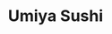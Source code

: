 ---
layout: place
title: "Umiya Sushi"
permalink: /nevada/las-vegas/umiya-sushi.html
stateAbbr: NV
stateName: Nevada
cityName: Las Vegas
seo:
  name: "Umiya Sushi"
  type: Restaurant
  links: http://umiyalv.com/
description: "Umiya Sushi serves delicious sushi in Las Vegas, Nevada. Try fresh Japanese dishes for a great dining experience. "
place_id: ChIJ1RtP7ZfGyIAR1sccqiX79Vo
photos:
  - name: >-
      places/ChIJ1RtP7ZfGyIAR1sccqiX79Vo/photos/AeeoHcJmukiBh1ON08SbT1_rOsqigLr303j1QtCJdDIYjuMKaCBLddEk1PxNk6I_wCNBRHjiwaX_SoOVz7T0WTYHitvEh8cHB5wtNqfd3uFmF6nZ-JpQe3sNaJ1Slj9c1gRJJYLhDvYVbFZ39xEx0R5TyRJ3YgLwhoNthUo0mlSiE0sJ-Dn2WiqrJASlkCDlRmhaAVQxASlfeXgAVxwEvyQ6rdNLHcD4N0ecb7MFdX15SuV7NIXZCONEt8rjsJi9fCBG68Z6EGjYEEipFzttJhSXM8gDbDz9M0WCJfIymA-dyD4pVA
    widthPx: 2048
    heightPx: 1536
    authorAttributions:
      - displayName: Umiya Sushi
        uri: https://maps.google.com/maps/contrib/105601062618239474770
        photoUri: >-
          https://lh3.googleusercontent.com/a-/ALV-UjUjVXX14HKTjyBoK9LsdLG2KslILyLvwOI4RiQKP66P6aX3nwi-=s100-p-k-no-mo
    flagContentUri: >-
      https://www.google.com/local/imagery/report/?cb_client=maps_api_places.places_api&image_key=!1e10!2sAF1QipNYC2_nyjsvcH9L-IGOwC4V0WJOMLvKbjEyI0Nh&hl=en-US
    googleMapsUri: >-
      https://www.google.com/maps/place//data=!3m4!1e2!3m2!1sAF1QipNYC2_nyjsvcH9L-IGOwC4V0WJOMLvKbjEyI0Nh!2e10!4m2!3m1!1s0x80c8c697ed4f1bd5:0x5af5fb25aa1cc7d6
  - name: >-
      places/ChIJ1RtP7ZfGyIAR1sccqiX79Vo/photos/AeeoHcK0ihsSpFFMMs1X8WSq7tqj5k4tdCHf7Fvq14WHaFGNaDWmi2N1q0rbx56LGQVWPD_TFXJWMLAZ3hQEGJItDPDHoshd6v4mW-uM2uILudSFspQehuGEJVYt6BHtJax4OHtBfHi9GTWw6PEMFJmVWWz-DYj7Kxu2oX-BYhUF5gYQ87M0jMILDNCJhu-M9bePCi3w3yIzPlDuLbNyXmowzVVYqfXP7LQNMfkpQ0xuebdH5QfZshBnuLfYgZ0tQBBh82pJPGO25QeBSWLyP3-waDhyLGh8BRD33pWLTEEnBKhWfQ
    widthPx: 4800
    heightPx: 3200
    authorAttributions:
      - displayName: Umiya Sushi
        uri: https://maps.google.com/maps/contrib/105601062618239474770
        photoUri: >-
          https://lh3.googleusercontent.com/a-/ALV-UjUjVXX14HKTjyBoK9LsdLG2KslILyLvwOI4RiQKP66P6aX3nwi-=s100-p-k-no-mo
    flagContentUri: >-
      https://www.google.com/local/imagery/report/?cb_client=maps_api_places.places_api&image_key=!1e10!2sAF1QipOVFmdDjT37gdjSsqOABfdAi6RFLNxDNBrWuo-d&hl=en-US
    googleMapsUri: >-
      https://www.google.com/maps/place//data=!3m4!1e2!3m2!1sAF1QipOVFmdDjT37gdjSsqOABfdAi6RFLNxDNBrWuo-d!2e10!4m2!3m1!1s0x80c8c697ed4f1bd5:0x5af5fb25aa1cc7d6
  - name: >-
      places/ChIJ1RtP7ZfGyIAR1sccqiX79Vo/photos/AeeoHcL4mOcz79eyfzAcWijPBNWt5phJBNPr4zDkt80NZ9HSMnBHXYg_5JLltfxTofttPRk5Qe8nDVetYd0d23aNP7i6IKblC5U-yG8q0mapbv2T_1UywJx6WNd6CdIkZm3YJzwcB04d3WijkG2gHr9KFvJs32FHoAxx6adZcoMC9VxwXDyoW9SuBach2ULz5TZZOt78Qjw9MtOpey-mAN3X5-vdNKxOjwHKObw3l2ZT3iA_aqVvqolPLOpR5pZ0s1xNz9D9Iv7BVS60QZSO4FC59d9GjbToOLeldIPYDNzzqHx4h6uJavxVp2zYEl8uBRYr6y4x0M77dohIQpxmvfUAQBF41po8Vmkfsj0hdBEFRqZBpp_LBncd5nT4bAGHWI4085sft8byoO9q09QQoAAQ_CZjdKMOi4Nnd6-X07tMPY6puQ
    widthPx: 1000
    heightPx: 1000
    authorAttributions:
      - displayName: Jenny L.
        uri: https://maps.google.com/maps/contrib/102849682834202113130
        photoUri: >-
          https://lh3.googleusercontent.com/a/ACg8ocJjYBRCXuaxFR0lBHizQiw7sDycVsOn4I2j94jlcn2TJyajow=s100-p-k-no-mo
    flagContentUri: >-
      https://www.google.com/local/imagery/report/?cb_client=maps_api_places.places_api&image_key=!1e10!2sCIHM0ogKEICAgMDwveXWZQ&hl=en-US
    googleMapsUri: >-
      https://www.google.com/maps/place//data=!3m4!1e2!3m2!1sCIHM0ogKEICAgMDwveXWZQ!2e10!4m2!3m1!1s0x80c8c697ed4f1bd5:0x5af5fb25aa1cc7d6
  - name: >-
      places/ChIJ1RtP7ZfGyIAR1sccqiX79Vo/photos/AeeoHcItsh7ERhbgj1EzQ6PwIK3QAOw468GF0fROetdgGeraye3GjSW4u8CyHaR2WDuv6Jr5PX5D7-q220x4skGYEqRKTvjawKr6pgzMms0Y0zRkn-8RVy1RI078iFZxJUwAT2dD_0uVEUrULSeIep-Xea3AXA1_FbBcA6ajLLe1sfUvN4DjZ2gr9QTAo_lLK7eMClIB8op77CtRZ33gyivAF2Fhp3OH423rEGDnZr71p5ex6OMJ3FOsPlZO6b-xveqTBA8vv2QDBCVUGTv1bbUC7XMyQDqE1OHfVFT5y4u7hEWcxor6jRdv1PzQHPdmeHUcVqUQ6j_BThxmtBqZfce6-wia0HohYlPAbFw5Q1qFJX3zcqBINa5E_xh9Wqf0TLJnj_vwoy8jbs27rYXoe21swzZSXWZS1ud_mOoMy0he5w2y-k5z
    widthPx: 1000
    heightPx: 1000
    authorAttributions:
      - displayName: Jenny L.
        uri: https://maps.google.com/maps/contrib/102849682834202113130
        photoUri: >-
          https://lh3.googleusercontent.com/a/ACg8ocJjYBRCXuaxFR0lBHizQiw7sDycVsOn4I2j94jlcn2TJyajow=s100-p-k-no-mo
    flagContentUri: >-
      https://www.google.com/local/imagery/report/?cb_client=maps_api_places.places_api&image_key=!1e10!2sCIHM0ogKEICAgMDwveWQ-gE&hl=en-US
    googleMapsUri: >-
      https://www.google.com/maps/place//data=!3m4!1e2!3m2!1sCIHM0ogKEICAgMDwveWQ-gE!2e10!4m2!3m1!1s0x80c8c697ed4f1bd5:0x5af5fb25aa1cc7d6
  - name: >-
      places/ChIJ1RtP7ZfGyIAR1sccqiX79Vo/photos/AeeoHcK4INa1Ci2vVxr9Hy27E6AI7-vFLqE4MJaa9YVDGX3W3ydscY1nW2A3LWwx5cN5rQ3r3UA8fCcJNzua5L_kPSRRwYVnQlPXGjtl3bM3z--CJPbIBCZAyqF5X00clPP9scxFcuDgk3Og-xdkRheh09IK-bDSARIegWLqqvcfGBPkzFQbTmXC0HJLNaZXTOZ56pIXm_yXv9wksqJYien04KRwAD07kFPpsdwvHTr9wcGYKnE6EGecfo0fYnWfVyP_itH1Yw_ZH3OxZi7oKv277crrnhmivOg-B7uc4_HWAScC1w
    widthPx: 1580
    heightPx: 1200
    authorAttributions:
      - displayName: Umiya Sushi
        uri: https://maps.google.com/maps/contrib/105601062618239474770
        photoUri: >-
          https://lh3.googleusercontent.com/a-/ALV-UjUjVXX14HKTjyBoK9LsdLG2KslILyLvwOI4RiQKP66P6aX3nwi-=s100-p-k-no-mo
    flagContentUri: >-
      https://www.google.com/local/imagery/report/?cb_client=maps_api_places.places_api&image_key=!1e10!2sAF1QipNUpn-6rUy1uRVN443IaskvqNkVQTYmnYzyQoe5&hl=en-US
    googleMapsUri: >-
      https://www.google.com/maps/place//data=!3m4!1e2!3m2!1sAF1QipNUpn-6rUy1uRVN443IaskvqNkVQTYmnYzyQoe5!2e10!4m2!3m1!1s0x80c8c697ed4f1bd5:0x5af5fb25aa1cc7d6
  - name: >-
      places/ChIJ1RtP7ZfGyIAR1sccqiX79Vo/photos/AeeoHcKGubiwbQLQKj9DDx6tK1UFVg5-c2ui_lG9CcvLmGkhD1VtRqKZDquzqyQULkvWe-14tAAhbZwMc3cpjbPNZ1vV22y2yCzj_KzsBrMazam8dhdNF3wLuYCdE8dbu_vAbjLUZjfTIvCOJRi9afRGdSJhzZ3jc1qmsAw4kiQ5HOxFmHtG5pvxCIGEZkUeZzVpY1Zhv_-k-iJeIpOLlsr2SHKkXdH1DbJIu_fIjNCnP8by4xdRfJuXkvvsctCvbkwYOwINwexrPMtCtoh7v6W3MWysxvRLoWw2aiY9JCTFX8KU1Q
    widthPx: 3024
    heightPx: 3780
    authorAttributions:
      - displayName: Umiya Sushi
        uri: https://maps.google.com/maps/contrib/105601062618239474770
        photoUri: >-
          https://lh3.googleusercontent.com/a-/ALV-UjUjVXX14HKTjyBoK9LsdLG2KslILyLvwOI4RiQKP66P6aX3nwi-=s100-p-k-no-mo
    flagContentUri: >-
      https://www.google.com/local/imagery/report/?cb_client=maps_api_places.places_api&image_key=!1e10!2sAF1QipMW9UGd7hBw9lahlhDLc20XyMUixvQtwre0qx7a&hl=en-US
    googleMapsUri: >-
      https://www.google.com/maps/place//data=!3m4!1e2!3m2!1sAF1QipMW9UGd7hBw9lahlhDLc20XyMUixvQtwre0qx7a!2e10!4m2!3m1!1s0x80c8c697ed4f1bd5:0x5af5fb25aa1cc7d6
  - name: >-
      places/ChIJ1RtP7ZfGyIAR1sccqiX79Vo/photos/AeeoHcKOTKNsgGJPKOhbWsBGK7WYE-S5DZUEX7HIMLE4YTRheKbKw4yhTdowtr6ZB_wsUTxel4dLtEpjdpmnhIUHxXylnFGSQTKi1ejICSmhu7tV1KrYWIto2ELveIR9QuW2coudFXKphJr301NcO88HPYVRsyn0KGqgZ1OU6v5RcNqTTg5VWbOseP5UGcs248BzTozzXgznmZjTscllGtssLztL95aPdPhU8TTXU8H_0Elclesxup8Ghje8XDi7sCxti4yOvyJLc8GCxJLvOgNvKJGekVXUxmdbOxRGSN0c39Pf4MIfqTjn0UavZQjrYRoBYxkojT4KwUkDJNQpsC6zH3z8cNyYszakFN764FdZmWf6kHcp6raLq_Yh6EoUQ1l3GuFqvLGbYCRkcR3I03ZKOi3Xytjj38fZ-ZpwDU8a_j8
    widthPx: 1000
    heightPx: 1000
    authorAttributions:
      - displayName: Jenny L.
        uri: https://maps.google.com/maps/contrib/102849682834202113130
        photoUri: >-
          https://lh3.googleusercontent.com/a/ACg8ocJjYBRCXuaxFR0lBHizQiw7sDycVsOn4I2j94jlcn2TJyajow=s100-p-k-no-mo
    flagContentUri: >-
      https://www.google.com/local/imagery/report/?cb_client=maps_api_places.places_api&image_key=!1e10!2sCIHM0ogKEICAgMDwveXWDQ&hl=en-US
    googleMapsUri: >-
      https://www.google.com/maps/place//data=!3m4!1e2!3m2!1sCIHM0ogKEICAgMDwveXWDQ!2e10!4m2!3m1!1s0x80c8c697ed4f1bd5:0x5af5fb25aa1cc7d6
  - name: >-
      places/ChIJ1RtP7ZfGyIAR1sccqiX79Vo/photos/AeeoHcJJ9VMOwAuV2lZVE-QKCfyDBou6yurgIHJtkjOclPHNuE3FP_rvLZtDSW3R9U-9r5S59d-IajZt8I_Y8CvXHkmsZQFR6_lXPYdJ4eeocmF_vxIECAUkgjS8zXSarIyszBbpEr6P7BaXy9EudyIBen9hjFS6gioBab5iVpVDeS1Eh8SSEm8Wgz_ffAwnIFeW0Rq-pMqRSiaqLajD8U9QC_mzgLGNz46XrvHgLaHupMS9KD0OhxE6FHxExU6CMhxM99Gy4sE25F-b-AkY8AJbOGU1hL-Ug1ZCERg6vW-scaIZCxq78LoMSC6ilNtmenVGGDdLNiuvSaiEx6uE_2sfcXHeBG5p94eLoRlmjIlASlDNj6MxM_RcQWxdLxuCIp9KNS5u1ClmClYxaVuV9HfpibJOxDbhFTLM8mgE5O66WUVIog
    widthPx: 3024
    heightPx: 4032
    authorAttributions:
      - displayName: DOMINIC KIM
        uri: https://maps.google.com/maps/contrib/109900770492632279309
        photoUri: >-
          https://lh3.googleusercontent.com/a/ACg8ocKpUnoQSITmoF7_0aa-pS8nFvKbl4Wmd7yJKg9sSLKnxirZZA=s100-p-k-no-mo
    flagContentUri: >-
      https://www.google.com/local/imagery/report/?cb_client=maps_api_places.places_api&image_key=!1e10!2sCIHM0ogKEICAgIDM16aIIw&hl=en-US
    googleMapsUri: >-
      https://www.google.com/maps/place//data=!3m4!1e2!3m2!1sCIHM0ogKEICAgIDM16aIIw!2e10!4m2!3m1!1s0x80c8c697ed4f1bd5:0x5af5fb25aa1cc7d6
  - name: >-
      places/ChIJ1RtP7ZfGyIAR1sccqiX79Vo/photos/AeeoHcIPs4DoikBOQmFybgV-4mO5-QMPABjr32t26BegdKtS4qRbImeSh_HeyyqIQer3xOWOcZMC6TqhnA5kBmefn27PWw1RQ1DltF-jy6Xe1LTmf3fmtxwS96E9TOKEnaUOqPTQ4-VAopWB9ImYaIpg6WNBoqyUV1hgEBHlZy9MrLZyTUtnQ7gTd7OCIbxS0Ra0UyXH9zFdUCogwK6kr2HP4oEsEOL6mOgTlsDPccjsuwwI_4paWOZsRdMY6AsTQoL_kpOMdyNR5hJXYIYapFg8hyxZ-9DbxOu2rkdmk1AvVVzDGg
    widthPx: 3024
    heightPx: 3342
    authorAttributions:
      - displayName: Umiya Sushi
        uri: https://maps.google.com/maps/contrib/105601062618239474770
        photoUri: >-
          https://lh3.googleusercontent.com/a-/ALV-UjUjVXX14HKTjyBoK9LsdLG2KslILyLvwOI4RiQKP66P6aX3nwi-=s100-p-k-no-mo
    flagContentUri: >-
      https://www.google.com/local/imagery/report/?cb_client=maps_api_places.places_api&image_key=!1e10!2sAF1QipOy-ihIyZs8qPYhFPyHstcMrFJpzd_Ozih2U-tR&hl=en-US
    googleMapsUri: >-
      https://www.google.com/maps/place//data=!3m4!1e2!3m2!1sAF1QipOy-ihIyZs8qPYhFPyHstcMrFJpzd_Ozih2U-tR!2e10!4m2!3m1!1s0x80c8c697ed4f1bd5:0x5af5fb25aa1cc7d6
  - name: >-
      places/ChIJ1RtP7ZfGyIAR1sccqiX79Vo/photos/AeeoHcKEXZD75k6kqE-_c2eCeDdDWFSiJwogGtBCwwONfM3aXb4QbN_6gAmzVbRxJs5AvvAeOEmYzBT9OGHBsRUCYKMZc8c72Cp49Gxp-wFBBNvcmRn1w2LwVIegG-QFymmO7eJ6ejqqFqQZaPkteOM_d_amtdOPMwnIR-agzdaSP7kLRquIgvbuM_cWsUH-Eg45_lze8fkjx6q7HqXNjY1RqvPLsdKxvPwTo0GwGNhIQtMQQW1vNFGCvEOLgyMe7ebiz322aCTNp0W3mH1PhJtN5eurLQwi7I92vqM7zzKtU2sQw1oKOEZWDlrRNuO1rfsRWO8DTmB81O0AtQsaRSTm7htZ2YJq6q1DropSMr02nLrPdqr8GOayz0dkgROfYZ2aKQ-UjB0Cqoqt-KE_KefVxw-D0JlKOsfZQ-rP-5ah_ja2gCqz
    widthPx: 4000
    heightPx: 3000
    authorAttributions:
      - displayName: Brian Kwok
        uri: https://maps.google.com/maps/contrib/100968150896589927282
        photoUri: >-
          https://lh3.googleusercontent.com/a-/ALV-UjXqUpan5Qx4pU4ZWJdb7kgarHN_v3StXyDzkSVi3UuX93AUYDNO=s100-p-k-no-mo
    flagContentUri: >-
      https://www.google.com/local/imagery/report/?cb_client=maps_api_places.places_api&image_key=!1e10!2sCIHM0ogKEICAgIDr_KiAtAE&hl=en-US
    googleMapsUri: >-
      https://www.google.com/maps/place//data=!3m4!1e2!3m2!1sCIHM0ogKEICAgIDr_KiAtAE!2e10!4m2!3m1!1s0x80c8c697ed4f1bd5:0x5af5fb25aa1cc7d6
address: 4465 W Flamingo Rd, Las Vegas, NV 89103, USA
street: 4465 W Flamingo Rd
city: Las Vegas
state: NV
zip: '89103'
country: USA
neighborhood: null
latitude: '36.114969'
longitude: '-115.201476'
accessibility_options:
  wheelchairAccessibleParking: true
  wheelchairAccessibleRestroom: true
  wheelchairAccessibleSeating: true
business_status: OPERATIONAL
name: Umiya Sushi
google_maps_links:
  directionsUri: >-
    https://www.google.com/maps/dir//''/data=!4m7!4m6!1m1!4e2!1m2!1m1!1s0x80c8c697ed4f1bd5:0x5af5fb25aa1cc7d6!3e0
  placeUri: https://maps.google.com/?cid=6554420971893999574
  writeAReviewUri: >-
    https://www.google.com/maps/place//data=!4m3!3m2!1s0x80c8c697ed4f1bd5:0x5af5fb25aa1cc7d6!12e1
  reviewsUri: >-
    https://www.google.com/maps/place//data=!4m4!3m3!1s0x80c8c697ed4f1bd5:0x5af5fb25aa1cc7d6!9m1!1b1
  photosUri: >-
    https://www.google.com/maps/place//data=!4m3!3m2!1s0x80c8c697ed4f1bd5:0x5af5fb25aa1cc7d6!10e5
primary_type: Sushi Restaurant
opening_hours:
  regular:
    - 'Monday: 11:30 AM – 12:30 AM'
    - 'Tuesday: 11:30 AM – 12:30 AM'
    - 'Wednesday: 11:30 AM – 12:30 AM'
    - 'Thursday: 11:30 AM – 12:30 AM'
    - 'Friday: 11:30 AM – 12:30 AM'
    - 'Saturday: 11:30 AM – 12:30 AM'
    - 'Sunday: 11:30 AM – 12:30 AM'
  current:
    - 'Monday: 11:30 AM – 12:30 AM'
    - 'Tuesday: 11:30 AM – 12:30 AM'
    - 'Wednesday: 11:30 AM – 12:30 AM'
    - 'Thursday: 11:30 AM – 12:30 AM'
    - 'Friday: 11:30 AM – 12:30 AM'
    - 'Saturday: 11:30 AM – 12:30 AM'
    - 'Sunday: 11:30 AM – 12:30 AM'
secondary_opening_hours:
  regular:
    weekdayDescriptions: null
    type: null
  current:
    weekdayDescriptions: null
    type: null
phone: (702) 365-6195
price_level: PRICE_LEVEL_MODERATE
price_range: $30 &ndash; $50
rating: '4.5'
rating_count: 0
website: http://umiyalv.com/
reviews: null
parking_options: null
payment_options: null
allow_dogs: null
curbside_pickup: null
delivery: null
dine_in: null
good_for_children: null
good_for_groups: null
good_for_sports: null
live_music: null
menu_for_children: null
outdoor_seating: null
reservable: null
restroom: null
serves_beer: null
serves_breakfast: null
serves_brunch: null
serves_cocktails: null
serves_coffee: null
serves_dinner: null
serves_dessert: null
serves_lunch: null
serves_vegetarian_food: null
serves_wine: null
takeout: null
update_category: essentials
summary: null

---